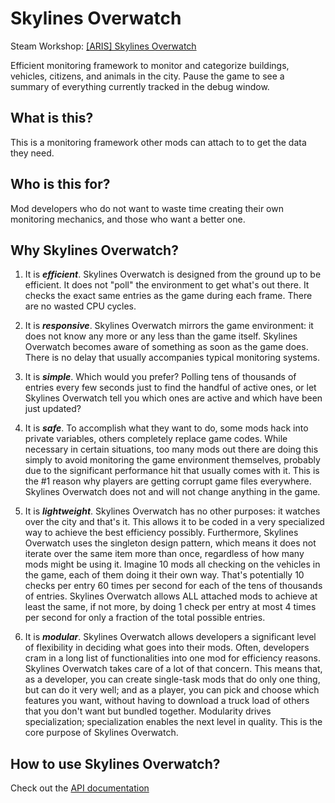 # Skylines Overwatch  
Steam Workshop: [[ARIS] Skylines Overwatch](http://steamcommunity.com/sharedfiles/filedetails/?id=421028969)

Efficient monitoring framework to monitor and categorize buildings, vehicles, citizens, and animals in the city. Pause the game to see a summary of everything currently tracked in the debug window. 

## What is this?

This is a monitoring framework other mods can attach to to get the data they need. 

## Who is this for?

Mod developers who do not want to waste time creating their own monitoring mechanics, and those who want a better one. 

## Why Skylines Overwatch?

1. It is **_efficient_**. Skylines Overwatch is designed from the ground up to be efficient. It does not "poll" the environment to get what's out there. It checks the exact same entries as the game during each frame. There are no wasted CPU cycles. 

2. It is **_responsive_**. Skylines Overwatch mirrors the game environment: it does not know any more or any less than the game itself. Skylines Overwatch becomes aware of something as soon as the game does. There is no delay that usually accompanies typical monitoring systems. 

3. It is **_simple_**. Which would you prefer? Polling tens of thousands of entries every few seconds just to find the handful of active ones, or let Skylines Overwatch tell you which ones are active and which have been just updated? 

4. It is **_safe_**. To accomplish what they want to do, some mods hack into private variables, others completely replace game codes. While necessary in certain situations, too many mods out there are doing this simply to avoid monitoring the game environment themselves, probably due to the significant performance hit that usually comes with it. This is the #1 reason why players are getting corrupt game files everywhere. Skylines Overwatch does not and will not change anything in the game. 

5. It is **_lightweight_**. Skylines Overwatch has no other purposes: it watches over the city and that's it. This allows it to be coded in a very specialized way to achieve the best efficiency possibly. Furthermore, Skylines Overwatch uses the singleton design pattern, which means it does not iterate over the same item more than once, regardless of how many mods might be using it. Imagine 10 mods all checking on the vehicles in the game, each of them doing it their own way. That's potentially 10 checks per entry 60 times per second for each of the tens of thousands of entries. Skylines Overwatch allows ALL attached mods to achieve at least the same, if not more, by doing 1 check per entry at most 4 times per second for only a fraction of the total possible entries. 

6. It is **_modular_**. Skylines Overwatch allows developers a significant level of flexibility in deciding what goes into their mods. Often, developers cram in a long list of functionalities into one mod for efficiency reasons. Skylines Overwatch takes care of a lot of that concern. This means that, as a developer, you can create single-task mods that do only one thing, but can do it very well; and as a player, you can pick and choose which features you want, without having to download a truck load of others that you don't want but bundled together. Modularity drives specialization; specialization enables the next level in quality. This is the core purpose of Skylines Overwatch. 

## How to use Skylines Overwatch?

Check out the [API documentation](https://github.com/arislancrescent/CS-SkylinesOverwatch/wiki)
